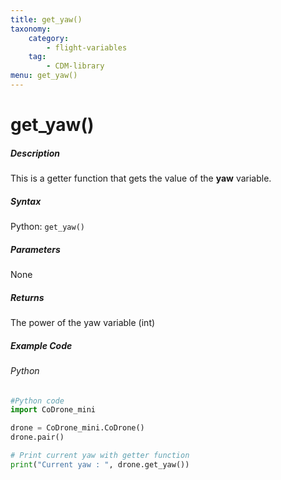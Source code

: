```yaml
---
title: get_yaw()
taxonomy:
    category:
        - flight-variables
    tag:
        - CDM-library
menu: get_yaw()
---
```


# get_yaw()

##### Description

This is a getter function that gets the value of the **yaw** variable.

##### Syntax
Python: ```get_yaw()```

##### Parameters

None

##### Returns

The power of the yaw variable (int)

##### Example Code
###### Python
```python
#Python code
import CoDrone_mini

drone = CoDrone_mini.CoDrone()
drone.pair()

# Print current yaw with getter function
print("Current yaw : ", drone.get_yaw())
```